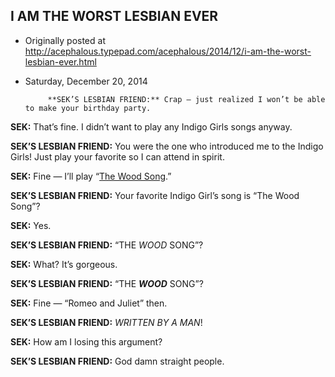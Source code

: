 ## I AM THE WORST LESBIAN EVER

 * Originally posted at http://acephalous.typepad.com/acephalous/2014/12/i-am-the-worst-lesbian-ever.html
 * Saturday, December 20, 2014



			**SEK’S LESBIAN FRIEND:** Crap — just realized I won’t be able to make your birthday party.

**SEK:** That’s fine. I didn’t want to play any Indigo Girls songs anyway.

**SEK’S LESBIAN FRIEND:** You were the one who introduced me to the Indigo Girls! Just play your favorite so I can attend in spirit.

**SEK:** Fine — I’ll play “[The Wood Song](https://www.facebook.com/l.php?u=https%!A(MISSING)%!F(MISSING)%!F(MISSING)www.youtube.com%!F(MISSING)watch%!F(MISSING)v%!D(MISSING)djvIWPJ\_zXc&h=qAQFdvnqc).”

**SEK’S LESBIAN FRIEND:** Your favorite Indigo Girl’s song is “The Wood Song”?

**SEK:** Yes.

**SEK’S LESBIAN FRIEND:** “THE _WOOD_ SONG”?

**SEK:** What? It’s gorgeous.

**SEK’S LESBIAN FRIEND:** “THE **_WOOD_** SONG”?

**SEK:** Fine — “Romeo and Juliet” then.

**SEK’S LESBIAN FRIEND:** _WRITTEN BY A MAN_!

**SEK:** How am I losing this argument?

**SEK’S LESBIAN FRIEND:** God damn straight people.
		
